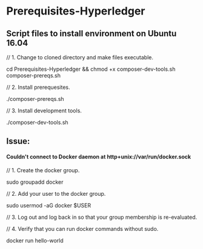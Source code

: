 # Prerequisites-Hyperledger
## Script files to install environment on Ubuntu 16.04

// 1. Change to cloned directory and make files executable.

cd Prerequisites-Hyperledger && chmod +x composer-dev-tools.sh composer-prereqs.sh

// 2. Install prerequesites.

./composer-prereqs.sh 

// 3. Install development tools.

./composer-dev-tools.sh 


## Issue: 

#### Couldn't connect to Docker daemon at http+unix://var/run/docker.sock

// 1. Create the docker group.

sudo groupadd docker 

// 2. Add your user to the docker group.

sudo usermod -aG docker $USER 

// 3. Log out and log back in so that your group membership is re-evaluated.

// 4. Verify that you can run docker commands without sudo.

docker run hello-world 
